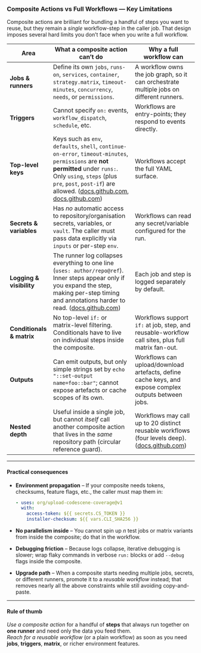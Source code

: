 ### Composite Actions vs Full Workflows — Key Limitations

Composite actions are brilliant for bundling a handful of steps you want to reuse, but they remain a *single* workflow-step in the caller job. That design imposes several hard limits you don’t face when you write a full workflow.

| Area | What a **composite action can’t** do | Why a **full workflow** can |
| --- | --- | --- |
| **Jobs & runners** | Define its own `jobs`, `runs-on`, `services`, `container`, `strategy.matrix`, `timeout-minutes`, `concurrency`, `needs`, or `permissions`. | A workflow owns the job graph, so it can orchestrate multiple jobs on different runners. |
| **Triggers** | Cannot specify `on:` events, `workflow_dispatch`, `schedule`, etc. | Workflows are entry-points; they respond to events directly. |
| **Top-level keys** | Keys such as `env`, `defaults`, `shell`, `continue-on-error`, `timeout-minutes`, `permissions` are **not permitted** under `runs:`. Only `using`, `steps` (plus `pre`, `post`, `post-if`) are allowed. ([docs.github.com](http://docs.github.com), [docs.github.com](http://docs.github.com)) | Workflows accept the full YAML surface. |
| **Secrets & variables** | Has *no* automatic access to repository/organisation secrets, variables, or `vault`. The caller must pass data explicitly via `inputs` or per-step `env`. | Workflows can read any secret/variable configured for the run. |
| **Logging & visibility** | The runner log collapses everything to one line (`uses: author/repo@ref`). Inner steps appear only if you expand the step, making per-step timing and annotations harder to read. ([docs.github.com](http://docs.github.com)) | Each job and step is logged separately by default. |
| **Conditionals & matrix** | No top-level `if:` or matrix-level filtering. Conditionals have to live on individual steps inside the composite. | Workflows support `if:` at job, step, and reusable-workflow call sites, plus full matrix fan-out. |
| **Outputs** | Can emit outputs, but only simple strings set by `echo "::set-output name=foo::bar"`; cannot expose artefacts or cache scopes of its own. | Workflows can upload/download artefacts, define cache keys, and expose complex outputs between jobs. |
| **Nested depth** | Useful inside a single job, but cannot *itself* call another composite action that lives in the *same* repository path (circular reference guard). | Workflows may call up to 20 distinct reusable workflows (four levels deep). ([docs.github.com](http://docs.github.com)) |

---

#### Practical consequences

- **Environment propagation** – If your composite needs tokens, checksums, feature flags, etc., the caller must map them in:

  ```yaml
  - uses: org/upload-codescene-coverage@v1
    with:
      access-token: ${{ secrets.CS_TOKEN }}
      installer-checksum: ${{ vars.CLI_SHA256 }}
  
  ```

- **No parallelism inside** – You cannot spin up *n* test jobs or matrix variants from inside the composite; do that in the workflow.

- **Debugging friction** – Because logs collapse, iterative debugging is slower; wrap flaky commands in verbose `run:` blocks or add `--debug` flags inside the composite.

- **Upgrade path** – When a composite starts needing multiple jobs, secrets, or different runners, promote it to a *reusable workflow* instead; that removes nearly all the above constraints while still avoiding copy-and-paste.

---

#### Rule of thumb

*Use a composite action* for a handful of **steps** that always run together on **one runner** and need only the data you feed them.\
*Reach for a reusable workflow* (or a plain workflow) as soon as you need **jobs**, **triggers**, **matrix**, or richer environment features.
